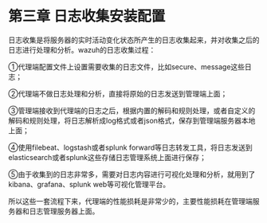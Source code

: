 # 第三章 日志收集安装配置

日志收集是将服务器的实时活动变化状态所产生的日志收集起来，并对收集之后的日志进行处理和分析。wazuh的日志收集过程：

①代理端配置文件上设置需要收集的日志文件，比如secure、message这些日志；

②代理端不做日志处理和分析，直接将原始的日志发送到管理端上面；

③管理端接收到代理端的日志之后，根据内置的解码和规则处理，或者自定义的解码和规则处理，将日志解析成log格式或者json格式，保存到管理端服务器本地上面；

④使用filebeat、logstash或者splunk forward等日志转发工具，将日志发送到elasticsearch或者splunk这些存储日志管理系统上面进行保存；

⑤由于收集到的日志非常多，需要对日志内容进行可视化处理和分析，就用到了kibana、grafana、splunk web等可视化管理平台。

所以这些一套流程下来，代理端的性能损耗是非常少的，主要性能损耗在管理端服务器和日志管理服务器上面。

